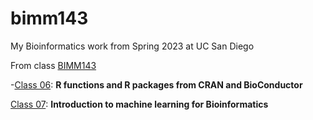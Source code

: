 # bimm143
My Bioinformatics work from Spring 2023 at UC San Diego

From class [BIMM143](https://bioboot.github.io/bimm143_S23/class-material/github_lab.html)

-[Class 06](https://github.com/melodyyaz/bimm143/blob/main/class06/inclass06.qmd): **R functions and R packages from CRAN and BioConductor**

[Class 07](https://github.com/melodyyaz/bimm143/blob/main/class07/class07class.qmd): **Introduction to machine learning for Bioinformatics**
